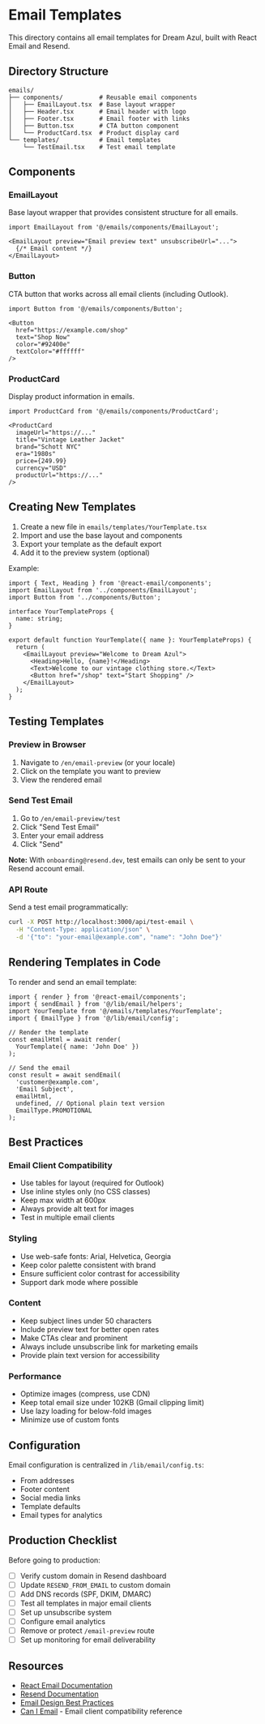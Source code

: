 # Email Templates

This directory contains all email templates for Dream Azul, built with React Email and Resend.

## Directory Structure

```
emails/
├── components/          # Reusable email components
│   ├── EmailLayout.tsx  # Base layout wrapper
│   ├── Header.tsx       # Email header with logo
│   ├── Footer.tsx       # Email footer with links
│   ├── Button.tsx       # CTA button component
│   └── ProductCard.tsx  # Product display card
└── templates/           # Email templates
    └── TestEmail.tsx    # Test email template
```

## Components

### EmailLayout
Base layout wrapper that provides consistent structure for all emails.

```tsx
import EmailLayout from '@/emails/components/EmailLayout';

<EmailLayout preview="Email preview text" unsubscribeUrl="...">
  {/* Email content */}
</EmailLayout>
```

### Button
CTA button that works across all email clients (including Outlook).

```tsx
import Button from '@/emails/components/Button';

<Button
  href="https://example.com/shop"
  text="Shop Now"
  color="#92400e"
  textColor="#ffffff"
/>
```

### ProductCard
Display product information in emails.

```tsx
import ProductCard from '@/emails/components/ProductCard';

<ProductCard
  imageUrl="https://..."
  title="Vintage Leather Jacket"
  brand="Schott NYC"
  era="1980s"
  price={249.99}
  currency="USD"
  productUrl="https://..."
/>
```

## Creating New Templates

1. Create a new file in `emails/templates/YourTemplate.tsx`
2. Import and use the base layout and components
3. Export your template as the default export
4. Add it to the preview system (optional)

Example:

```tsx
import { Text, Heading } from '@react-email/components';
import EmailLayout from '../components/EmailLayout';
import Button from '../components/Button';

interface YourTemplateProps {
  name: string;
}

export default function YourTemplate({ name }: YourTemplateProps) {
  return (
    <EmailLayout preview="Welcome to Dream Azul">
      <Heading>Hello, {name}!</Heading>
      <Text>Welcome to our vintage clothing store.</Text>
      <Button href="/shop" text="Start Shopping" />
    </EmailLayout>
  );
}
```

## Testing Templates

### Preview in Browser

1. Navigate to `/en/email-preview` (or your locale)
2. Click on the template you want to preview
3. View the rendered email

### Send Test Email

1. Go to `/en/email-preview/test`
2. Click "Send Test Email"
3. Enter your email address
4. Click "Send"

**Note:** With `onboarding@resend.dev`, test emails can only be sent to your Resend account email.

### API Route

Send a test email programmatically:

```bash
curl -X POST http://localhost:3000/api/test-email \
  -H "Content-Type: application/json" \
  -d '{"to": "your-email@example.com", "name": "John Doe"}'
```

## Rendering Templates in Code

To render and send an email template:

```tsx
import { render } from '@react-email/components';
import { sendEmail } from '@/lib/email/helpers';
import YourTemplate from '@/emails/templates/YourTemplate';
import { EmailType } from '@/lib/email/config';

// Render the template
const emailHtml = await render(
  YourTemplate({ name: 'John Doe' })
);

// Send the email
const result = await sendEmail(
  'customer@example.com',
  'Email Subject',
  emailHtml,
  undefined, // Optional plain text version
  EmailType.PROMOTIONAL
);
```

## Best Practices

### Email Client Compatibility

- Use tables for layout (required for Outlook)
- Use inline styles only (no CSS classes)
- Keep max width at 600px
- Always provide alt text for images
- Test in multiple email clients

### Styling

- Use web-safe fonts: Arial, Helvetica, Georgia
- Keep color palette consistent with brand
- Ensure sufficient color contrast for accessibility
- Support dark mode where possible

### Content

- Keep subject lines under 50 characters
- Include preview text for better open rates
- Make CTAs clear and prominent
- Always include unsubscribe link for marketing emails
- Provide plain text version for accessibility

### Performance

- Optimize images (compress, use CDN)
- Keep total email size under 102KB (Gmail clipping limit)
- Use lazy loading for below-fold images
- Minimize use of custom fonts

## Configuration

Email configuration is centralized in `/lib/email/config.ts`:

- From addresses
- Footer content
- Social media links
- Template defaults
- Email types for analytics

## Production Checklist

Before going to production:

- [ ] Verify custom domain in Resend dashboard
- [ ] Update `RESEND_FROM_EMAIL` to custom domain
- [ ] Add DNS records (SPF, DKIM, DMARC)
- [ ] Test all templates in major email clients
- [ ] Set up unsubscribe system
- [ ] Configure email analytics
- [ ] Remove or protect `/email-preview` route
- [ ] Set up monitoring for email deliverability

## Resources

- [React Email Documentation](https://react.email/docs)
- [Resend Documentation](https://resend.com/docs)
- [Email Design Best Practices](https://www.campaignmonitor.com/resources/guides/email-design/)
- [Can I Email](https://www.caniemail.com/) - Email client compatibility reference
